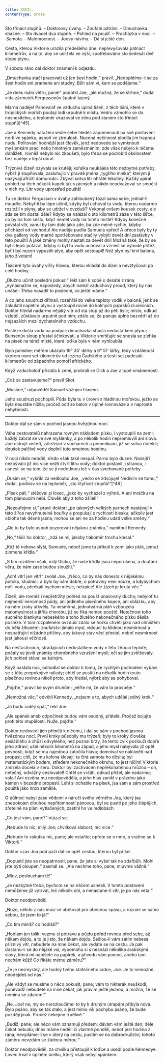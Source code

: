 ```yaml
---
title: XXVI\.
contentType: prose
---
```


<section>

Sto třináct stupňů. – Doktorovy úvahy. – Zoufalé pátrání. – Dmuchavka shasne. – Sto dvacet dva stupně. – Pohled na poušť. – Procházka v noci. – Samota. – Malomocnost. – Joovy návrhy. – Dá si ještě den.

Cesta, kterou Viktorie urazila předešlého dne, nepřevyšovala patnáct kilometrův, a na to, aby se udržela ve výši, spotřebováno sto šedesát dvě stopy plynu.

V sobotu ráno dal doktor znamení k odjezdu.

„Dmuchavka stačí pracovati už jen šest hodin,“ pravil. „Nedopídíme-li se za šest hodin ani pramene ani studny, Bůh sám ví, kam se podějeme.“

„Je dnes málo větru, pane!“ podotkl Joe, „ale možná, že se strhne,“ dodal vida zármutek Fergussonův špatně tajený.

Marná naděje! Panovalať ve vzduchu úplná tišeň, z těch tišní, které v tropických mořích poutají lodi urputně k místu. Vedro vzmohlo se do nesnesitelna, a teploměr ukazoval ve stínu pod stanem sto třináct stupňů[^45].

Joe a Kennedy natažení vedle sebe hleděli zapomenouti na své postavení ne-li ve spánku, aspoň ve ztrnulosti. Nucená nečinnost plodila jim trapnou nudu. Politování hodnější jest člověk, jenž nedovede se vymknouti myšlenkám prací nebo hmotným zaměstnáním; zde však nebylo k ničemu dohlížeti, rovněž nebylo nic zkoušeti; bylo třeba se podrobiti okolnostem bez naděje v lepší obrat.

Trýznivá žízeň ozývala se krutěji; kořalka neukájela této nezbytné potřeby, nýbrž ji stupňovala, zasluhujíc v pravdě jména „tygřího mléka“, kterým ji nazývají afričtí domorodci. Zbýval sotva litr ohřáté tekutiny. Každý upíral pohled na těch několik kapek tak vzácných a nikdo neodvažoval se smočiti v nich rty. Litr vody uprostřed pouště!

Tu se doktor Fergusson v úvahy zahloubený tázal sama sebe, jednal-li moudře. Nebyl-li by lépe učinil, kdyby byl uchoval tu vodu, kterou nadarmo rozložil v plyny, aby se udržel v ovzduší? Vykonal ovšem kousek cesty, ale zda se tím dostal dále? Kdyby se nalézal o sto kilometrů záze v této šířce, co by na tom sešlo, když neměl vody na tomto místě? Kdyby konečně povstal vítr, vanul by tam dole jako zde, ba zde méně rychle, kdyby přicházel od východu! Ale naděje pudila Samuela vpřed! A přece byly by ty dva gallony vody marně spotřebované stačily vybýti devět dní zastávky v této poušti! A jaké změny mohly nastati za devět dní! Možná také, že by se byl s lepší potázal, kdyby si byl tu vodu uchoval a vznesl se vyhodě přítěž, byť i byl nucen vypustiti plyn, aby opět sestoupil! Než plyn byl krví balonu, jeho životem!

Tisíceré tyto úvahy vířily hlavou, kterou vkládal do dlaní a nevztyčoval po celé hodiny.

„Dlužno učinit poslední pokus!“ řekl sám k sobě o desáté z rána. „Vynasnažím se; naposledy, abych nalezl vzduchový proud, který by nás unášel. Třeba nasadit to poslední, co ještě máme.“

A co jeho soudruzi dřímali, rozehřál do velké teploty vodík v baloně, jenž se zakulatil napětím plynu a vystoupil rovně do kolmých paprsků slunečních. Doktor hledal nadarmo nějaký vítr od sta stop až do pěti tisíc; místo, odkud vzletěl, zůstávalo urputně pod ním; zdálo se, že panuje úplné bezvětří až do nejzazších mezí dychatelného vzduchu.

Posléze došla voda na podpal; dmuchavka shasla nedostatkem plynu; Bunsenův sloup přestal účinkovati, a Viktorie smršťujíc se snesla se zlehka na písek na témž místě, které loďka byla v něm vyhloubila.

Bylo poledne; měření ukázalo 19° 35' délky a 6° 51' šířky, tedy vzdálenost skorem osmi set kilometrův od jezera Čadského a šesti set padesáti kilometrův od západního pomoří afrického.

Když vzducholoď přistála k zemi, probrali se Dick a Joe z tupé omámenosti.

„Což se zastavujeme?“ pravil Skot.

„Musíme,“ odpověděl Samuel vážným hlasem.

Jeho soudruzi pochopili. Půda byla tu v úrovni s hladinou mořskou, ježto se byla neustále nížila; pročež octl se balon v úplné rovnováze a v naprosté nehybnosti.

* * *

Doktor dal se sám v pochod jasnou hvězdnou nocí.

Váha cestovatelů nahrazena rovným nákladem písku, i vystoupili na zemi; každý zabral se ve své myšlenky, a po několik hodin nepromluvili ani slova. Joe ustrojil večeři, záležející v sucharech a pemmikanu, jíž se sotva dotekli; doušek palčivé vody doplnil tuto smutnou hostinu.

V noci nikdo nebděl, nikdo však také nespal. Parno bylo dusné. Nazejtří nezbývalo již nic více nežli čtvrt litru vody; doktor postavil ji stranou, i usnesli se na tom, že se jí nedotknou leč v čas svrchované potřeby.

„Dusím se,“ vykřikl za nedlouho Joe, „vedro se zdvojuje! Nedivím se tomu,“ dodal, podívav se na teploměr, „sto čtyřicet stupňů!“[^46]

„Písek pálí,“ stěžoval si lovec, „jako by vycházel z výhně. A ani mráčku na tom planoucím nebi. Člověk aby z toho zšílel!“

„Nezoufejme si,“ pravil doktor; „po takových velkých parnech nastávají v této šířce nevyhnutelně bouřky a propukají s rychlostí blesku; ačkoliv jest obloha tak děsně jasna, mohou se ani ne za hodinu udati velké změny.“

„Ale tu by bylo aspoň pozorovati nějakou známku,“ namítnul Kennedy.

„No,“ těšil ho doktor, „zdá se mi, jakoby tlakoměr trochu klesal.“

„Kéž tě nebesa slyší, Samuele, neboť jsme tu přikuti k zemi jako pták, jemuž zlomena křídla.“

„S tím rozdílem však, milý Dicku, že naše křídla jsou neporušena, a doufám věru, že nám zase budou sloužiti.“

„Ach! vítr! jen vítr!“ zvolal Joe. „Něco, co by nás doneslo k nějakému potoku, studnici, a bylo by nám dobře; o potraviny není nouze, a kdybychom měli vodu, přečkali bychom měsíc, netrpíce! Ale žízeň je krutá věc.“

Žízeň, ale rovněž i nepřetržitý pohled na poušť unavovaly ducha; nebyloť tu nejmenší nerovnosti půdy, ani jediného písečného kopce, ani oblázku, aby na něm zraky utkvěly. Ta nesmírná, jednotvárná pláň vzbouzela malomyslnost a jitřila chorobu, jíž se říká nemoc pouště. Netečnost toho suchého blankytu nebeského a toho žlutého nekonečného písku děsila posléze. V tom rozpáleném ovzduší zdálo se horko chvěti jako nad ohništěm do běla žíhaném; zoufalství jímalo mysl, vidoucí tu klidnou nesmírnost a nespatřující nižádné příčiny, aby takový stav věcí přestal, neboť nesmírnost jest jakousi věčností.

Na nešťastnících, strádajících nedostatkem vody v této žhoucí teplotě, počaly se jeviti známky chorobného vzrušení mysli; oči se jim zvětšovaly, jich pohled stával se kalným.

Když nastala noc, odhodlal se doktor k tomu, že rychlým pochodem vybaví se z této znepokojivé nálady; chtěl se pustiti na několik hodin touto písečnou rovinou nikoli proto, aby hledal, nýbrž aby se pohyboval.

„Pojďte,“ pravil ke svým druhům; „věřte mi, že vám to prospěje.“

„Nemožná věc,“ odvětil Kennedy, „nejsem s to, abych udělal jediný krok.“

„Já budu raději spát,“ řekl Joe.

„Ale spánek aneb odpočinek budou vám osudný, přátelé. Pročež bojujte proti této otupělosti. Nuže, pojďte.“

Doktor nedovedl jich přiměti k ničemu, i dal se sám v pochod jasnou hvězdnou nocí. První kroky působily mu trýzeň; byly to kroky člověka sesláblého a chůzí odvyklého, než poznal brzy, že tento cvik poslouží dobře jeho zdraví; ušel několik kilometrů na západ, a jeho mysl nabývala již opět pevnosti, když se mu najednou zatočila hlava; domníval se nakláněti nad propast; cítil, že mu kolena klesají; ta čirá samota ho děsila; byl matematickým bodem, středem nekonečného okruhu, to jest ničím! Viktorie zmizela docela v šeru. Doktor byl zachvácen nepřekonatelnou hrůzou – on, netečný, odvážný cestovatel! Chtěl se vrátiti, odkud přišel, ale nadarmo; volal! Ani ozvěna mu neodpověděla, a jeho hlas zanikl v prázdnu jako kámen v bezedné propasti. Lehl si ochable na písek, jsa sám a sám prostřed pouště jako hrob zamlklé.

O půlnoci nabyl zase vědomí v náručí svého věrného Joa, který jsa znepokojen dlouhou nepřítomností pánovou, byl se pustil po jeho šlépějích, zřetelně na pláni vytlačených; zastihl ho ve mdlobách.

„Co jest vám, pane?“ otázal se.

„Nebude to nic, milý Joe; chvilková slabost, nic více.“

„Nebude to vskutku nic, pane; ale vstaňte; opřete se o mne, a vraťme se k Viktorii.“

Doktor vzav Joa pod paží dal se opět cestou, kterou byl přišel.

„Dopustil jste se neopatrnosti, pane, že jste si vyšel tak na zdařbůh. Mohl jste býti oloupen,“ zasmál se. „Ale nechme toho, pane, mluvme vážně.“

„Mluv, poslouchám tě!“

„Je nezbytně třeba, bychom se na něčem usnesli. V tomto postavení nemůžeme již vytrvat, leč několik dní, a nenastane-li vítr, je po nás veta.“

Doktor neodpověděl.

„Nuže, někdo z nás musí se obětovat pro obecnou spásu, a rozumí se samo sebou, že jsem to já!“

„Co tím míníš? co hodláš?“

„Hodlám jen tolik: vezmu si potravu a půjdu pořád rovnou před sebe, až někam dojdu, a to je jisto, že někam dojdu. Sešlou-li vám zatím nebesa příznivý vítr, nebudete na mne čekat, ale vydáte se na cestu. Já pak dostanu-li se do nějaké vsi, vypomohu si s nesnází několika arabskými slovy, která mi napíšete na papírek, a přivedu vám pomoc, anebo tam nechám kůži! Co říkáte mému záměru?“

„Že je nesmyslný, ale hodný tvého statečného srdce, Joe. Je to nemožné, neodejdeš od nás.“

„Ale vždyť se musíme o něco pokusit, pane; vám to nikterak neuškodí, poněvadž nebudete na mne čekat, jak pravím ještě jednou, a možná, že se neminu se zdarem!“

„Ne, Joe! ne, my se nerozloučíme! to by k druhým útrapám přibyla nová. Bylo psáno, aby se tak stalo, a jest mimo vší pochybu psáno, že bude později jinak. Pročež čekejme trpělivě.“

„Budiž, pane; ale něco vám oznamuji předem: dávám vám ještě den; déle čekat nebudu; dnes máme neděli či vlastně pondělí, neboť jest hodina z rána; nevydáme-li se v úterý na cestu, pustím se na dobrodružství; tohoto záměru nevzdám se žádnou měrou.“

Doktor neodpověděl; za chvilku přistoupil k loďce a usedl podle Kennedye. Lovec trval v úplném úmlku, který však nebyl spánkem.

</section>
